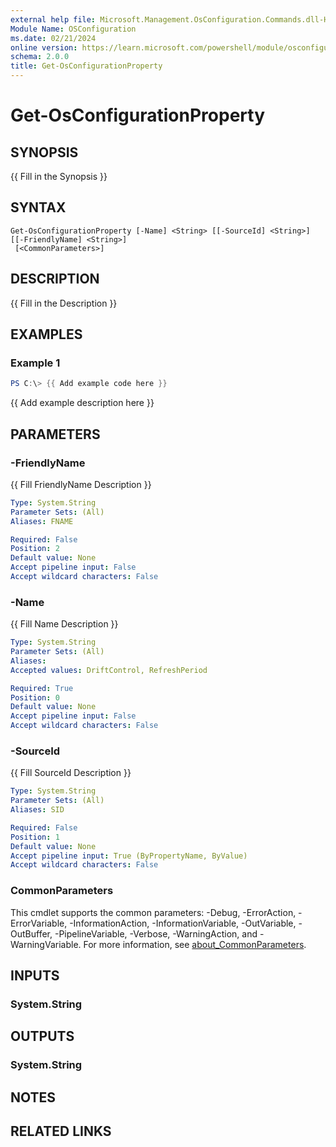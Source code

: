 ```yaml
---
external help file: Microsoft.Management.OsConfiguration.Commands.dll-Help.xml
Module Name: OSConfiguration
ms.date: 02/21/2024
online version: https://learn.microsoft.com/powershell/module/osconfiguration/get-osconfigurationproperty?view=windowsserver2025-ps&wt.mc_id=ps-gethelp
schema: 2.0.0
title: Get-OsConfigurationProperty
---
```


# Get-OsConfigurationProperty

## SYNOPSIS
{{ Fill in the Synopsis }}

## SYNTAX

```
Get-OsConfigurationProperty [-Name] <String> [[-SourceId] <String>] [[-FriendlyName] <String>]
 [<CommonParameters>]
```

## DESCRIPTION
{{ Fill in the Description }}

## EXAMPLES

### Example 1
```powershell
PS C:\> {{ Add example code here }}
```

{{ Add example description here }}

## PARAMETERS

### -FriendlyName
{{ Fill FriendlyName Description }}

```yaml
Type: System.String
Parameter Sets: (All)
Aliases: FNAME

Required: False
Position: 2
Default value: None
Accept pipeline input: False
Accept wildcard characters: False
```

### -Name
{{ Fill Name Description }}

```yaml
Type: System.String
Parameter Sets: (All)
Aliases:
Accepted values: DriftControl, RefreshPeriod

Required: True
Position: 0
Default value: None
Accept pipeline input: False
Accept wildcard characters: False
```

### -SourceId
{{ Fill SourceId Description }}

```yaml
Type: System.String
Parameter Sets: (All)
Aliases: SID

Required: False
Position: 1
Default value: None
Accept pipeline input: True (ByPropertyName, ByValue)
Accept wildcard characters: False
```

### CommonParameters
This cmdlet supports the common parameters: -Debug, -ErrorAction, -ErrorVariable, -InformationAction, -InformationVariable, -OutVariable, -OutBuffer, -PipelineVariable, -Verbose, -WarningAction, and -WarningVariable. For more information, see [about_CommonParameters](http://go.microsoft.com/fwlink/?LinkID=113216).

## INPUTS

### System.String

## OUTPUTS

### System.String

## NOTES

## RELATED LINKS
